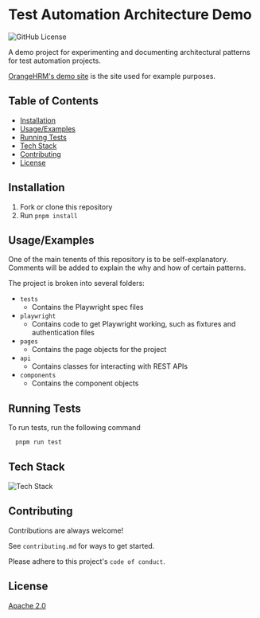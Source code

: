 # Test Automation Architecture Demo

![GitHub License](https://img.shields.io/github/license/LitSarah/test-automation-arch-demo)

A demo project for experimenting and documenting architectural patterns for test automation projects.

[OrangeHRM's demo site](https://opensource-demo.orangehrmlive.com) is the site used for example purposes.

## Table of Contents

- [Installation](#Installation)
- [Usage/Examples](#Usage/Examples)
- [Running Tests](#Running-Tests)
- [Tech Stack](#Tech-Stack)
- [Contributing](#Contributing)
- [License](#License)

## Installation

1. Fork or clone this repository
2. Run `pnpm install`

## Usage/Examples

One of the main tenents of this repository is to be self-explanatory. Comments will be added to explain the why and how of certain patterns.

The project is broken into several folders:

- `tests`
  - Contains the Playwright spec files
- `playwright`
  - Contains code to get Playwright working, such as fixtures and authentication files
- `pages`
  - Contains the page objects for the project
- `api`
  - Contains classes for interacting with REST APIs
- `components`
  - Contains the component objects

## Running Tests

To run tests, run the following command

```bash
  pnpm run test
```

## Tech Stack

![Tech Stack](https://go-skill-icons.vercel.app/api/icons?i=playwright,ts,nodejs)

## Contributing

Contributions are always welcome!

See `contributing.md` for ways to get started.

Please adhere to this project's `code of conduct`.

## License

[Apache 2.0](https://choosealicense.com/licenses/apache-2.0/)
